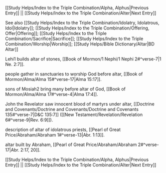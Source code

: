 [[Study Helps/Index to the Triple Combination/Alpha, Alphus|Previous Entry]]  ||  [[Study Helps/Index to the Triple Combination/Alter|Next Entry]]

 See also [[Study Helps/Index to the Triple Combination/Idolatry, Idolatrous, Idol|Idolatry]]; [[Study Helps/Index to the Triple Combination/Offering, Offer|Offering]]; [[Study Helps/Index to the Triple Combination/Sacrifice|Sacrifice]]; [[Study Helps/Index to the Triple Combination/Worship|Worship]]; [[Study Helps/Bible Dictionary/Altar|BD Altar]]

 Lehi1 builds altar of stones, [[Book of Mormon/1 Nephi/1 Nephi 2#^verse-7|1 Ne. 2:7]].

 people gather in sanctuaries to worship God before altar, [[Book of Mormon/Alma/Alma 15#^verse-17|Alma 15:17]].

 sons of Mosiah2 bring many before altar of God, [[Book of Mormon/Alma/Alma 17#^verse-4|Alma 17:4]].

 John the Revelator saw innocent blood of martyrs under altar, [[Doctrine and Covenants/Doctrine and Covenants/Doctrine and Covenants 135#^verse-7|D&C 135:7]] ([[New Testament/Revelation/Revelation 6#^verse-9|Rev. 6:9]]).

 description of altar of idolatrous priests, [[Pearl of Great Price/Abraham/Abraham 1#^verse-13|Abr. 1:13]].

 altar built by Abraham, [[Pearl of Great Price/Abraham/Abraham 2#^verse-17|Abr. 2:17, 20]].

[[Study Helps/Index to the Triple Combination/Alpha, Alphus|Previous Entry]]  ||  [[Study Helps/Index to the Triple Combination/Alter|Next Entry]]